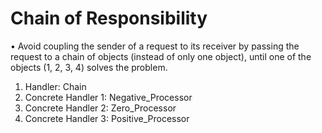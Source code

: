 # Chain of Responsibility

•	Avoid coupling the sender of a request to its receiver by passing the request to a chain of objects (instead of only one object), until one of the objects (1, 2, 3, 4) solves the problem.
1.	Handler: Chain
2.	Concrete Handler 1: Negative_Processor
3.	Concrete Handler 2: Zero_Processor
4.	Concrete Handler 3: Positive_Processor
